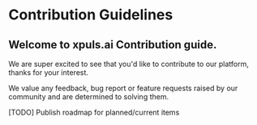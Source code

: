 # Contribution Guidelines

## Welcome to xpuls.ai Contribution guide.

We are super excited to see that you'd like to contribute to our platform, thanks for your interest. 

We value any feedback, bug report or feature requests raised by our community and are determined to solving them.

[TODO] Publish roadmap for planned/current items
